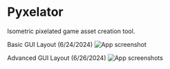 # Pyxelator
Isometric pixelated game asset creation tool.

Basic GUI Layout (6/24/2024)
![App screenshot](<screenshots/Screenshot 2024-06-22 at 4.57.27 PM.png>)

Advanced GUI Layout (6/26/2024)
![App screenshots](<screenshots/Screenshot 2024-06-26 at 5.03.41 PM.png>)
